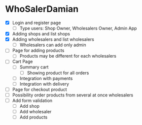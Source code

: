 # WhoSalerDamian

- [x] Login and register page
    - [ ] Type users: Shop Owner, Wholesalers Owner, Admin App
- [x] Adding shops and list shops
- [x] Adding wholesalers and list wholesalers
    - [ ] Wholesalers can add only admin
- [ ] Page for adding products
    - [ ] Products may be different for each wholesalers
- [ ] Cart Page
    - [ ] Summary cart
        - [ ] Showing product for all orders
    - [ ] Integration with payments
    - [ ] Integration with delivery
- [ ] Page for checkout product
- [ ] Possibility order products from several at once wholesalers
- [ ] Add form validation
    - [ ] Add shop
    - [ ] Add wholesaler
    - [ ] Add products
